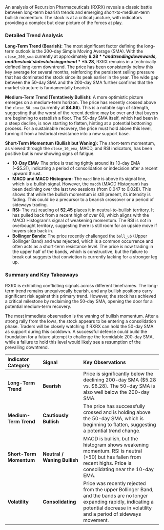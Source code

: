 An analysis of Recursion Pharmaceuticals (RXRX) reveals a classic battle between long-term bearish trends and emerging short-to-medium-term bullish momentum. The stock is at a critical juncture, with indicators providing a complex but clear picture of the forces at play.

### Detailed Trend Analysis

**Long-Term Trend (Bearish):**
The most significant factor defining the long-term outlook is the 200-day Simple Moving Average (SMA). With the `close_200_sma` currently at approximately **$6.28** and trending downwards, and the stock's latest closing price at **$5.28**, RXRX remains in a technically defined long-term downtrend. The price has been consistently below this key average for several months, reinforcing the persistent selling pressure that has dominated the stock since its peak earlier in the year. The wide gap between the 50-day SMA and the 200-day SMA further confirms that the market structure is fundamentally bearish.

**Medium-Term Trend (Tentatively Bullish):**
A more optimistic picture emerges on a medium-term horizon. The price has recently crossed above the `close_50_sma` (currently at **$4.86**). This is a notable sign of strength, suggesting that the worst of the recent decline may be over and that buyers are beginning to establish a floor. The 50-day SMA itself, which had been in a steep decline, is now starting to flatten, hinting at a potential bottoming process. For a sustainable recovery, the price must hold above this level, turning it from a historical resistance into a new support base.

**Short-Term Momentum (Bullish but Waning):**
The short-term momentum, as viewed through the `close_10_ema`, MACD, and RSI indicators, has been positive but is now showing signs of fatigue.

*   **10-Day EMA:** The price is trading tightly around its 10-day EMA (~$5.31), indicating a period of consolidation or indecision after a recent upward thrust.
*   **MACD and MACD Histogram:** The `macd` line is above its signal line, which is a bullish signal. However, the `macdh` (MACD Histogram) has been declining over the last two sessions (from 0.047 to 0.028). This shows that while the bullish momentum is still present, its intensity is fading. This could be a precursor to a bearish crossover or a period of sideways trading.
*   **RSI:** The `rsi` reading of **52.45** places it in neutral-to-bullish territory. It has pulled back from a recent high of over 60, which aligns with the MACD Histogram's signal of weakening momentum. The RSI is not in overbought territory, suggesting there is still room for an upside move if buyers step back in.
*   **Bollinger Bands:** The price recently challenged the `boll_ub` (Upper Bollinger Band) and was rejected, which is a common occurrence and often acts as a short-term resistance level. The price is now trading in the upper half of the bands, which is constructive, but the failure to break out suggests that conviction is currently lacking for a stronger leg up.

### Summary and Key Takeaways

RXRX is exhibiting conflicting signals across different timeframes. The long-term trend remains unequivocally bearish, and any bullish positions carry significant risk against this primary trend. However, the stock has achieved a critical milestone by reclaiming the 50-day SMA, opening the door for a potential medium-term recovery.

The most immediate observation is the waning of bullish momentum. After a strong rally from the lows, the stock appears to be entering a consolidation phase. Traders will be closely watching if RXRX can hold the 50-day SMA as support during this cooldown. A successful defense could build the foundation for a future attempt to challenge the formidable 200-day SMA, while a failure to hold this level would likely see a resumption of the prevailing downtrend.

| Indicator Category | Signal | Key Observations |
| :--- | :--- | :--- |
| **Long-Term Trend** | **Bearish** | Price is significantly below the declining 200-day SMA ($5.28 vs. $6.28). The 50-day SMA is also well below the 200-day SMA. |
| **Medium-Term Trend** | **Cautiously Bullish** | The price has successfully crossed and is holding above the 50-day SMA, which is beginning to flatten, suggesting a potential trend change. |
| **Short-Term Momentum** | **Neutral / Waning Bullish** | MACD is bullish, but the histogram shows weakening momentum. RSI is neutral (>50) but has fallen from recent highs. Price is consolidating near the 10-day EMA. |
| **Volatility** | **Consolidating** | Price was recently rejected from the upper Bollinger Band, and the bands are no longer expanding rapidly, indicating a potential decrease in volatility and a period of sideways movement. |